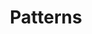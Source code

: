 ---
layout: page.njk
tags: level2
key: patternlibrary_fr
title: Patterns
parent: designsystem_fr
order: 80
eleventyExcludeFromCollections: false
---